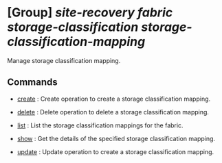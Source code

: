 # [Group] _site-recovery fabric storage-classification storage-classification-mapping_

Manage storage classification mapping.

## Commands

- [create](/Commands/site-recovery/fabric/storage-classification/storage-classification-mapping/_create.md)
: Create operation to create a storage classification mapping.

- [delete](/Commands/site-recovery/fabric/storage-classification/storage-classification-mapping/_delete.md)
: Delete operation to delete a storage classification mapping.

- [list](/Commands/site-recovery/fabric/storage-classification/storage-classification-mapping/_list.md)
: List the storage classification mappings for the fabric.

- [show](/Commands/site-recovery/fabric/storage-classification/storage-classification-mapping/_show.md)
: Get the details of the specified storage classification mapping.

- [update](/Commands/site-recovery/fabric/storage-classification/storage-classification-mapping/_update.md)
: Update operation to create a storage classification mapping.
